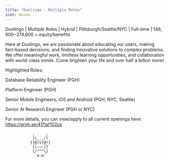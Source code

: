 ```yaml
---
title: "Duolingo : Multiple Roles"
icon: minus
---
```

Duolingo | Multiple Roles | Hybrid | Pittsburgh&#x2F;Seattle&#x2F;NYC | Full-time | $148,800-$274,600 + equity&#x2F;benefits

Here at Duolingo, we are passionate about educating our users, making fact-based decisions, and finding innovative solutions to complex problems. We offer meaningful work, limitless learning opportunities, and collaboration with world-class minds. Come brighten your life and over half a billion more!

Highlighted Roles:

Database Reliability Engineer (PGH)

Platform Engineer (PGH)

Senior Mobile Engineers, iOS and Android (PGH, NYC, Seattle)

Senior AI Research Engineer (PGH or NYC)

For more details, you can view&#x2F;apply to all current openings here: <a href="https:&#x2F;&#x2F;grnh.se&#x2F;41f1af102us" rel="nofollow">https:&#x2F;&#x2F;grnh.se&#x2F;41f1af102us</a>

<pre><code>            ,     ,
            )\___&#x2F;(
           {(@)v(@)}
            {|~~~|}
            {&#x2F;^^^\}
             `m-m`</code></pre>

